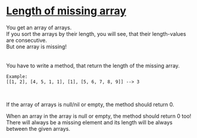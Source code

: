 # [Length of missing array](https://www.codewars.com/kata/length-of-missing-array "https://www.codewars.com/kata/57b6f5aadb5b3d0ae3000611")

You get an array of arrays.<br>
If you sort the arrays by their length, you will see, that their length-values are consecutive.<br>
But one array is missing!<br>
<br><br>
You have to write a method, that return the length of the missing array.<br>
```
Example:
[[1, 2], [4, 5, 1, 1], [1], [5, 6, 7, 8, 9]] --> 3
```
<br>

If the array of arrays is null/nil or empty, the method should return 0.<br>

When an array in the array is null or empty, the method should return 0 too!<br>
There will always be a missing element and its length will be always between the given arrays.